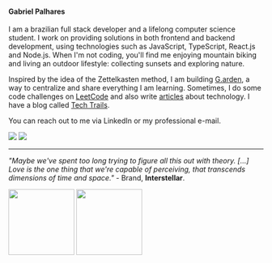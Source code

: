 #### Gabriel Palhares

I am a brazilian full stack developer and a lifelong computer science student.
I work on providing solutions in both frontend and backend development, using technologies such as JavaScript, TypeScript, React.js and Node.js.
When I'm not coding, you'll find me enjoying mountain biking and living an outdoor lifestyle: collecting sunsets and exploring nature.

Inspired by the idea of the Zettelkasten method, I am building <a href="https://gabrielpalhares.dev/garden/">G.arden</a>, a way to centralize and share everything I am learning.
Sometimes, I do some code challenges on <a href="https://leetcode.com/gopherwaves/">LeetCode</a> and also write <a href="https://dev.to/gopherwaves">articles</a> about technology. I have a blog called <a href="https://gabrielpalhares.dev/techtrails">Tech Trails</a>.

You can reach out to me via LinkedIn or my professional e-mail.
 
<a href="https://www.linkedin.com/in/gopherwaves" target="_blank"><img src="https://img.shields.io/badge/-LinkedIn-%230077B5?style=for-the-badge&logo=linkedin&logoColor=white" target="_blank"></a>
<a href = "mailto:gabrielpalharesdev@gmail.com"><img src="https://img.shields.io/badge/-Gmail-%23333?style=for-the-badge&logo=gmail&logoColor=white" target="_blank"></a>

---

*"Maybe we've spent too long trying to figure all this out with theory. [...] Love is the one thing that we're capable of perceiving, that transcends dimensions of time and space."* - Brand, **Interstellar**.
  
<div align="justify">
<a href="https://github.com/gopherwaves">
<img height="130em" src="https://github-readme-stats.vercel.app/api?username=gopherwaves&show_icons=true&theme=dracula&include_all_commits=true&count_private=true"/></a>
<img height="130em" src="https://github-readme-stats.vercel.app/api/top-langs/?username=gopherwaves&layout=compact&langs_count=7&theme=dracula"/>
</div>
